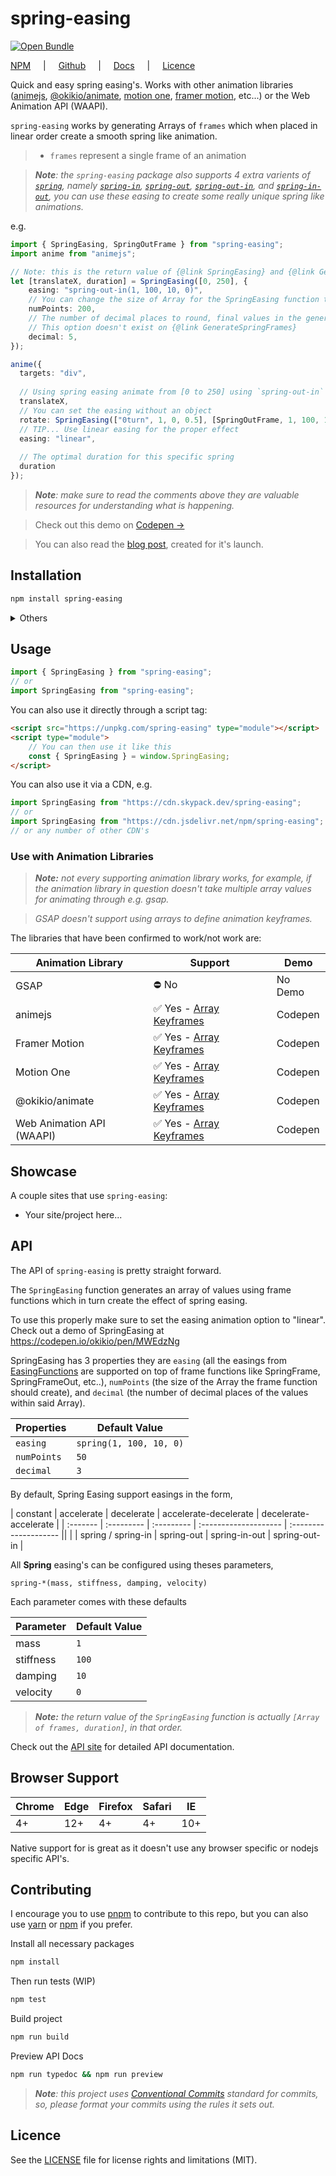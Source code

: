 # spring-easing

[![Open Bundle](https://bundle.js.org/badge-light.svg)](https://bundle.js.org/?q=spring-easing&bundle)

[NPM](https://www.npmjs.com/package/spring-easing) <span style="padding-inline: 1rem">|</span> [Github](https://github.com/okikio/spring-easing#readme) <span style="padding-inline: 1rem">|</span> [Docs](https://spring-easing.okikio.dev) <span style="padding-inline: 1rem">|</span> [Licence](./LICENSE)  


Quick and easy spring easing's. Works with other animation libraries ([animejs](https://animejs.com/), [@okikio/animate](http://npmjs.com/@okikio/animate), [motion one](https://motion.dev/), [framer motion](https://www.framer.com/docs/animation/), etc...)  or the Web Animation API (WAAPI).

`spring-easing` works by generating Arrays of `frames`  which when placed in linear order create a smooth spring like animation.

> * `frames` represent a single frame of an animation 

> _**Note**: the `spring-easing` package also supports 4 extra varients of [`spring`](https://spring-easing.okikio.dev/modules.html#SpringFrame), namely [`spring-in`](https://spring-easing.okikio.dev/modules.html#SpringInFrame), [`spring-out`](https://spring-easing.okikio.dev/modules.html#SpringOutFrame), [`spring-out-in`](https://spring-easing.okikio.dev/modules.html#SpringOutInFrame), and [`spring-in-out`](https://spring-easing.okikio.dev/modules.html#SpringInOutFrame), you can use these easing to create some really unique spring like animations._

e.g. 
```ts
import { SpringEasing, SpringOutFrame } from "spring-easing";
import anime from "animejs";

// Note: this is the return value of {@link SpringEasing} and {@link GenerateSpringFrames}, you don't need the object to get this format
let [translateX, duration] = SpringEasing([0, 250], {
    easing: "spring-out-in(1, 100, 10, 0)",
    // You can change the size of Array for the SpringEasing function to generate
    numPoints: 200,
    // The number of decimal places to round, final values in the generated Array
    // This option doesn't exist on {@link GenerateSpringFrames}
    decimal: 5,
});

anime({
  targets: "div",
  
  // Using spring easing animate from [0 to 250] using `spring-out-in`
  translateX,
  // You can set the easing without an object
  rotate: SpringEasing(["0turn", 1, 0, 0.5], [SpringOutFrame, 1, 100, 10, 0])[0],
  // TIP... Use linear easing for the proper effect
  easing: "linear",
  
  // The optimal duration for this specific spring
  duration
});
```


> _**Note**: make sure to read the comments above they are valuable resources for understanding what is happening._

> Check out this demo on [Codepen →](https://codepen.io/okikio/pen/MWEdzNg)

> You can also read the [blog post](https://blog.okikio.dev/spring-easing), created for it's launch. 

## Installation
```bash
npm install spring-easing
```

<details>
    <summary>Others</summary>

```bash
yarn add spring-easing
```

or 

```bash
pnpm install spring-easing
```
</details>

## Usage

```ts
import { SpringEasing } from "spring-easing";
// or 
import SpringEasing from "spring-easing";
```

You can also use it directly through a script tag:
```html
<script src="https://unpkg.com/spring-easing" type="module"></script>
<script type="module">
    // You can then use it like this
    const { SpringEasing } = window.SpringEasing; 
</script>
```

You can also use it via a CDN, e.g.
```ts
import SpringEasing from "https://cdn.skypack.dev/spring-easing";
// or 
import SpringEasing from "https://cdn.jsdelivr.net/npm/spring-easing";
// or any number of other CDN's
```

### Use with Animation Libraries

> _**Note:** not every supporting animation library works, for example, if the animation library in question doesn't take multiple array values for animating through e.g. gsap._

> _GSAP doesn't support using arrays to define animation keyframes._ 

The libraries that have been confirmed to work/not work are:

| Animation Library         | Support                                                                                                         | Demo    |
| ------------------------- | --------------------------------------------------------------------------------------------------------------- | ------- |
| GSAP                      | ⛔ No                                                                                                            | No Demo |
| animejs                   | ✅ Yes - [Array Keyframes](https://animejs.com/documentation/#animationKeyframes)                                | Codepen |
| Framer Motion             | ✅ Yes - [Array Keyframes](https://www.framer.com/docs/animation/##keyframes)                                    | Codepen |
| Motion One                | ✅ Yes - [Array Keyframes](https://motion.dev/dom/animate#keyframes)                                             | Codepen |
| @okikio/animate           | ✅ Yes - [Array Keyframes](https://okikio.github.io/native/packages/animate/#animations)                         | Codepen |
| Web Animation API (WAAPI) | ✅ Yes - [Array Keyframes](https://developer.mozilla.org/en-US/docs/Web/API/Web_Animations_API/Keyframe_Formats) | Codepen |


## Showcase

A couple sites that use `spring-easing`:
* Your site/project here...

## API

The API of `spring-easing` is pretty straight forward.

The `SpringEasing` function generates an array of values using frame functions which in turn create the effect of spring easing.

To use this properly make sure to set the easing animation option to "linear".
Check out a demo of SpringEasing at <https://codepen.io/okikio/pen/MWEdzNg>

SpringEasing has 3 properties they are `easing` (all the easings from [EasingFunctions](https://spring-easing.okikio.dev/modules.html#EasingOptions) are supported on top of frame functions like SpringFrame, SpringFrameOut, etc..), `numPoints` (the size of the Array the frame function should create), and `decimal` (the number of decimal places of the values within said Array).

| Properties  | Default Value           |
| ----------- | ----------------------- |
| `easing`    | `spring(1, 100, 10, 0)` |
| `numPoints` | `50`                    |
| `decimal`   | `3`                     |

By default, Spring Easing support easings in the form,

| constant | accelerate | decelerate | accelerate-decelerate | decelerate-accelerate |
| :------- | :--------- | :--------- | :-------------------- | :-------------------- ||
|            | spring / spring-in | spring-out     | spring-in-out         | spring-out-in         |

All **Spring** easing's can be configured using theses parameters,

`spring-*(mass, stiffness, damping, velocity)`

Each parameter comes with these defaults

| Parameter | Default Value |
| --------- | ------------- |
| mass      | `1`           |
| stiffness | `100`         |
| damping   | `10`          |
| velocity  | `0`           |

> _**Note:** the return value of the `SpringEasing` function is actually `[Array of frames, duration]`, in that order._ 

Check out the [API site](https://spring-easing.okikio.dev) for detailed API documentation.

## Browser Support

| Chrome | Edge | Firefox | Safari | IE  |
| ------ | ---- | ------- | ------ | --- |
| 4+     | 12+  | 4+      | 4+     | 10+ |

Native support for is great as it doesn't use any browser specific or nodejs specific API's.


## Contributing

I encourage you to use [pnpm](https://pnpm.io/configuring) to contribute to this repo, but you can also use [yarn](https://classic.yarnpkg.com/lang/en/) or [npm](https://npmjs.com) if you prefer.

Install all necessary packages
```bash
npm install
```

Then run tests (WIP)
```bash
npm test
```

Build project 
```bash
npm run build
```

Preview API Docs
```bash
npm run typedoc && npm run preview
```

> _**Note**: this project uses [Conventional Commits](https://www.conventionalcommits.org/en/v1.0.0/) standard for commits, so, please format your commits using the rules it sets out._

## Licence
See the [LICENSE](./LICENSE) file for license rights and limitations (MIT).


